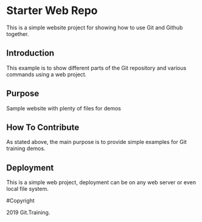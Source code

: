 # Starter Web Repo

This is a simple website project for showing how to use Git and Github together.

## Introduction

This example is to show different parts of the Git repository and various commands using a web project.

## Purpose

Sample website with plenty of files for demos

## How To Contribute

As stated above, the main purpose is to provide simple examples for Git training demos.

## Deployment

This is a simple web project, deployment can be on any web server or even local file system.

#Copyright

2019 Git.Training.
